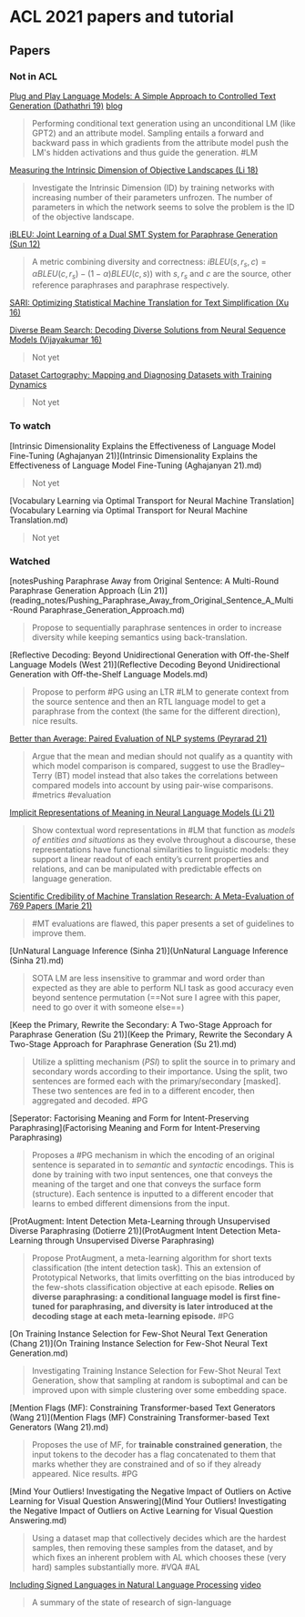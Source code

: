 # ACL 2021 papers and tutorial

## Papers

### Not in ACL

[Plug and Play Language Models: A Simple Approach to Controlled Text Generation (Dathathri 19)](https://arxiv.org/pdf/1912.02164) [blog](https://eng.uber.com/pplm/)

> Performing conditional text generation using an unconditional LM (like GPT2) and an attribute model. Sampling entails a forward and backward pass in which gradients from the attribute model push the LM's hidden activations and thus guide the generation. #LM

[Measuring the Intrinsic Dimension of Objective Landscapes (Li 18)](https://arxiv.org/pdf/1804.08838) 

> Investigate the Intrinsic Dimension (ID) by training networks with increasing number of their parameters unfrozen. The number of parameters in which the network seems to solve the problem is the ID of the objective landscape.

[iBLEU: Joint Learning of a Dual SMT System for Paraphrase Generation (Sun 12)](https://aclanthology.org/P12-2008.pdf)

> A metric combining diversity and correctness: $iBLEU(s, r_s, c) = αBLEU(c, r_s) − (1 − α)BLEU(c, s)$​​​) with $s, r_s$ and $c$ are the source, other reference paraphrases and paraphrase respectively.    

[SARI: Optimizing Statistical Machine Translation for Text Simplification (Xu 16)](https://watermark.silverchair.com/tacl_a_00107.pdf?token=AQECAHi208BE49Ooan9kkhW_Ercy7Dm3ZL_9Cf3qfKAc485ysgAAAs0wggLJBgkqhkiG9w0BBwagggK6MIICtgIBADCCAq8GCSqGSIb3DQEHATAeBglghkgBZQMEAS4wEQQMvYHnDIYsaw7ZVJ74AgEQgIICgJXJ4m441bVmKSro2qzOVtnpP-wAoWVCg-6qH9jzB94uvzOsYRCxXv_GxokbfikFvDQIMUnhrdcmYnpFVjlg4Rh3fXlTzq-zIEqnR1WOqxuq9OUm2X4TS7PCCaAGL0NZu2ZfFJrivVnTZW0sjkjKOoFhtAOXdyJi7Ash4HDoIfCT_3EttfJXgxvHKcMlG5CLqRfqgy7BmJklLRp_1zv0PV67q4SpKh1jwb8MQgjJCIOAtKMYKlpBPc3X2j8diMFsPL1mmpWCch9kiXseOqYcFU1BKoITG5U1jW_Dd_pqoqoa_7wBMqSzCSwkM_7x7gfDdpvjauPGuLdq1GklQGXq9JLaUEQUVNovdbXfUufFGOP0sokS6DwJO8Aa-tppLSMcD73mK_f6h6i-6AuC-HByxU3xeuR7p0JY2i1Zmexgw3wAePjRPRV3W5pI1kjJ8I0uxPy-IW778r3k8XfmTuGaFO74mqH_EQz5sMPDw3RvW4derIax8Xvqp9W-k7YBqXnb6QRi8rGhfUl6Qf93msTRJiFfQ_o0tuMy7t4HOEY1TPn5cnDq91plFf_z4GDd9OwPs2JxKHt7JaRe61_-EI7feqnWOJNrvMP84pYix_43XRFA_M0wPWONRFjohraVCwjK_ei9l6gqY-GbOicTmSnSWgmXqZjqFM0AEUMFdzzTJwedZv30NaUuICI_Sjra3N_qqnAZbQhy6Yggwu9wjeQkwc78VT04mCRUJEku5RUYBl2Zl0fjlW8co1iB8xVmHnQnzlIlh3CbZkM_rkOFLo4fw4iOo5IHNDPOfvfNjXvyo6ODRrJoi_QIROMkR5ZpzfdXOoMTJwM-cd9gtBjtLGnUGc8)

> 

[Diverse Beam Search: Decoding Diverse Solutions from Neural Sequence Models (Vijayakumar 16)](https://arxiv.org/pdf/1610.02424)

> Not yet

[Dataset Cartography: Mapping and Diagnosing Datasets with Training Dynamics](https://arxiv.org/pdf/2009.10795.pdf)

> Not yet

### To watch

[Intrinsic Dimensionality Explains the Effectiveness of Language Model Fine-Tuning (Aghajanyan 21)](Intrinsic Dimensionality Explains the Effectiveness of Language Model Fine-Tuning (Aghajanyan 21).md)

> Not yet




[Vocabulary Learning via Optimal Transport for Neural Machine Translation](Vocabulary Learning via Optimal Transport for Neural Machine Translation.md)

> Not yet

### Watched

[notesPushing Paraphrase Away from Original Sentence: A Multi-Round Paraphrase Generation Approach (Lin 21)](reading_notes/Pushing_Paraphrase_Away_from_Original_Sentence_A_Multi-Round Paraphrase_Generation_Approach.md)

> Propose to sequentially paraphrase sentences in order to increase diversity while keeping semantics using back-translation.

[Reflective Decoding: Beyond Unidirectional Generation with Off-the-Shelf Language Models (West 21)](Reflective Decoding Beyond Unidirectional Generation with Off-the-Shelf Language Models.md)

> Propose to perform #PG using an LTR #LM to generate context from the source sentence and then an RTL language model to get a paraphrase from the context (the same for the different direction), nice results.


[Better than Average: Paired Evaluation of NLP systems (Peyrarad 21)](https://aclanthology.org/2021.acl-long.179.pdf)

> Argue that the mean and median should not qualify as a quantity with which model comparison is compared, suggest to use the Bradley–Terry (BT) model  instead that also takes the correlations between compared models into account by using pair-wise comparisons. #metrics #evaluation

[Implicit Representations of Meaning in Neural Language Models (Li 21)](https://aclanthology.org/2021.acl-long.143.pdf)

> Show contextual word representations in #LM that function as *models of entities and situations* as they evolve throughout a discourse, these representations have functional similarities to linguistic models: they support a linear readout of each entity’s current properties and relations, and can be manipulated with predictable effects on language generation. 

[Scientific Credibility of Machine Translation Research: A Meta-Evaluation of 769 Papers (Marie 21)](https://aclanthology.org/2021.acl-long.566.pdf)

> #MT evaluations are flawed, this paper presents a set of guidelines to improve them.

[UnNatural Language Inference (Sinha 21)](UnNatural Language Inference (Sinha 21).md)

> SOTA LM are less insensitive to grammar and word order than expected as they are able to perform NLI task as good accuracy even beyond sentence permutation (==Not sure I agree with this paper, need to go over it with someone else==)

[Keep the Primary, Rewrite the Secondary: A Two-Stage Approach for Paraphrase Generation (Su 21)](Keep the Primary, Rewrite the Secondary A Two-Stage Approach for Paraphrase Generation (Su 21).md)

> Utilize a splitting mechanism ($PSI$​) to split the source in to primary and secondary words according to their importance. Using the split, two sentences are formed each with the primary/secondary [masked]. These two sentences are fed in to a different encoder, then aggregated and decoded. #PG

[Seperator: Factorising Meaning and Form for Intent-Preserving Paraphrasing](Factorising Meaning and Form for Intent-Preserving Paraphrasing)

> Proposes a #PG mechanism in which the encoding of an original sentence is separated in to *semantic* and *syntactic* encodings. This is done by training with two input sentences, one that conveys the meaning of the target and one that conveys the surface form (structure). Each sentence is inputted to a different encoder that learns to embed different dimensions from the input.

[ProtAugment: Intent Detection Meta-Learning through Unsupervised Diverse Paraphrasing (Dotierre 21)](ProtAugment Intent Detection Meta-Learning through Unsupervised Diverse Paraphrasing)

> Propose ProtAugment, a meta-learning algorithm for short texts classification (the intent detection task). This an extension of Prototypical Networks, that limits overfitting on the bias introduced by the few-shots classification objective at each episode. **Relies on diverse paraphrasing: a conditional language model is first fine-tuned for paraphrasing, and diversity is later introduced at the decoding stage at each meta-learning episode.**  #PG

[On Training Instance Selection for Few-Shot Neural Text Generation (Chang 21)](On Training Instance Selection for Few-Shot Neural Text Generation.md)

> Investigating Training Instance Selection for Few-Shot Neural Text Generation, show that sampling at random is suboptimal and can be improved upon with simple clustering over some embedding space.

[Mention Flags (MF): Constraining Transformer-based Text Generators (Wang 21)](Mention Flags (MF) Constraining Transformer-based Text Generators (Wang 21).md)

> Proposes the use of MF, for **trainable constrained generation**, the input tokens to the decoder has a flag concatenated to them that marks whether they are constrained and of so if they already appeared. Nice results. #PG

[Mind Your Outliers! Investigating the Negative Impact of Outliers on Active Learning for Visual Question Answering](Mind Your Outliers! Investigating the Negative Impact of Outliers on Active Learning for Visual Question Answering.md) 

> Using a dataset map that collectively decides which are the hardest samples, then removing these samples from the dataset, and by which fixes an inherent problem with AL which chooses these (very hard) samples substantially more. #VQA #AL

[Including Signed Languages in Natural Language Processing](https://www.aclanthology.org/2021.acl-long.570) [video](https://underline.io/events/167/sessions/6092/lecture/25681-including-signed-languages-in-natural-language-processing)

> A summary of the state of research of sign-language

